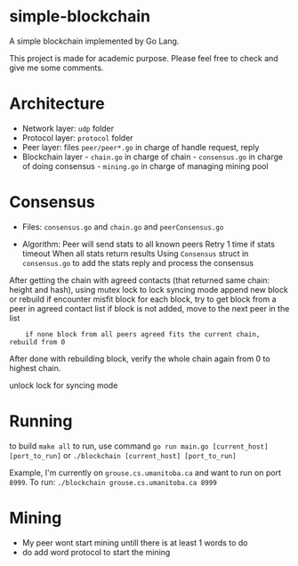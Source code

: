 # simple-blockchain

A simple blockchain implemented by Go Lang.

This project is made for academic purpose. Please feel free to check and give me some comments.

# Architecture
- Network layer: `udp` folder
- Protocol layer: `protocol` folder
- Peer layer: files `peer/peer*.go` in charge of handle request, reply
- Blockchain layer
        - `chain.go` in charge of chain
        - `consensus.go` in charge of doing consensus
        - `mining.go` in charge of managing mining pool

# Consensus
- Files: `consensus.go` and `chain.go` and `peerConsensus.go`

- Algorithm:
Peer will send stats to all known peers
Retry 1 time if stats timeout
When all stats return results
Using `Consensus` struct in `consensus.go` to add the stats reply and process the consensus


After getting the chain with agreed contacts (that returned same chain: height and hash),
using mutex lock to lock syncing mode
append new block or rebuild if encounter misfit block
for each block,
        try to get block from a peer in agreed contact list
        if block is not added, move to the next peer in the list

        if none block from all peers agreed fits the current chain, rebuild from 0

After done with rebuilding block, verify the whole chain again from 0 to highest chain.

unlock lock for syncing mode

# Running
to build `make all`
to run, use command `go run main.go [current_host] [port_to_run]`
or `./blockchain [current_host] [port_to_run]`

Example, I'm currently on `grouse.cs.umanitoba.ca` and want to run on port `8999`. To run: `./blockchain grouse.cs.umanitoba.ca 8999`

# Mining
- My peer wont start mining untill there is at least 1 words to do 
- do add word protocol to start the mining